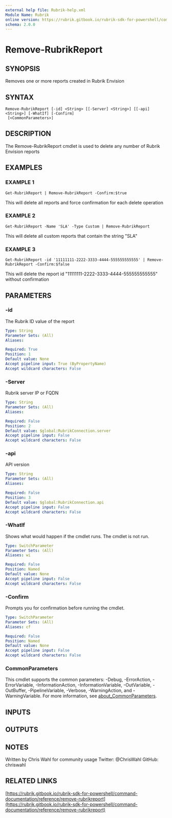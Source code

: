 ```yaml
---
external help file: Rubrik-help.xml
Module Name: Rubrik
online version: https://rubrik.gitbook.io/rubrik-sdk-for-powershell/command-documentation/reference/remove-rubrikreport
schema: 2.0.0
---
```


# Remove-RubrikReport

## SYNOPSIS
Removes one or more reports created in Rubrik Envision

## SYNTAX

```
Remove-RubrikReport [-id] <String> [[-Server] <String>] [[-api] <String>] [-WhatIf] [-Confirm]
 [<CommonParameters>]
```

## DESCRIPTION
The Remove-RubrikReport cmdlet is used to delete any number of Rubrik Envision reports

## EXAMPLES

### EXAMPLE 1
```
Get-RubrikReport | Remove-RubrikReport -Confirm:$true
```

This will delete all reports and force confirmation for each delete operation

### EXAMPLE 2
```
Get-RubrikReport -Name 'SLA' -Type Custom | Remove-RubrikReport
```

This will delete all custom reports that contain the string "SLA"

### EXAMPLE 3
```
Get-RubrikReport -id '11111111-2222-3333-4444-555555555555' | Remove-RubrikReport -Confirm:$false
```

This will delete the report id "11111111-2222-3333-4444-555555555555" without confirmation

## PARAMETERS

### -id
The Rubrik ID value of the report

```yaml
Type: String
Parameter Sets: (All)
Aliases:

Required: True
Position: 1
Default value: None
Accept pipeline input: True (ByPropertyName)
Accept wildcard characters: False
```

### -Server
Rubrik server IP or FQDN

```yaml
Type: String
Parameter Sets: (All)
Aliases:

Required: False
Position: 2
Default value: $global:RubrikConnection.server
Accept pipeline input: False
Accept wildcard characters: False
```

### -api
API version

```yaml
Type: String
Parameter Sets: (All)
Aliases:

Required: False
Position: 3
Default value: $global:RubrikConnection.api
Accept pipeline input: False
Accept wildcard characters: False
```

### -WhatIf
Shows what would happen if the cmdlet runs.
The cmdlet is not run.

```yaml
Type: SwitchParameter
Parameter Sets: (All)
Aliases: wi

Required: False
Position: Named
Default value: None
Accept pipeline input: False
Accept wildcard characters: False
```

### -Confirm
Prompts you for confirmation before running the cmdlet.

```yaml
Type: SwitchParameter
Parameter Sets: (All)
Aliases: cf

Required: False
Position: Named
Default value: None
Accept pipeline input: False
Accept wildcard characters: False
```

### CommonParameters
This cmdlet supports the common parameters: -Debug, -ErrorAction, -ErrorVariable, -InformationAction, -InformationVariable, -OutVariable, -OutBuffer, -PipelineVariable, -Verbose, -WarningAction, and -WarningVariable. For more information, see [about_CommonParameters](http://go.microsoft.com/fwlink/?LinkID=113216).

## INPUTS

## OUTPUTS

## NOTES
Written by Chris Wahl for community usage
Twitter: @ChrisWahl
GitHub: chriswahl

## RELATED LINKS

[https://rubrik.gitbook.io/rubrik-sdk-for-powershell/command-documentation/reference/remove-rubrikreport](https://rubrik.gitbook.io/rubrik-sdk-for-powershell/command-documentation/reference/remove-rubrikreport)

